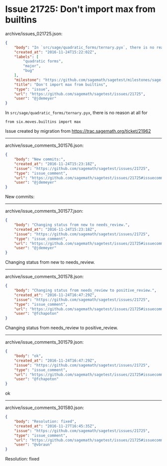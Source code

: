# Issue 21725: Don't import max from builtins

archive/issues_021725.json:
```json
{
    "body": "In `src/sage/quadratic_forms/ternary.pyx`, there is no reason at all for\n\n```\nfrom six.moves.builtins import max\n```\n\n\nIssue created by migration from https://trac.sagemath.org/ticket/21962\n\n",
    "created_at": "2016-11-24T15:22:02Z",
    "labels": [
        "quadratic forms",
        "major",
        "bug"
    ],
    "milestone": "https://github.com/sagemath/sagetest/milestones/sage-7.5",
    "title": "Don't import max from builtins",
    "type": "issue",
    "url": "https://github.com/sagemath/sagetest/issues/21725",
    "user": "@jdemeyer"
}
```
In `src/sage/quadratic_forms/ternary.pyx`, there is no reason at all for

```
from six.moves.builtins import max
```


Issue created by migration from https://trac.sagemath.org/ticket/21962





---

archive/issue_comments_301576.json:
```json
{
    "body": "New commits:",
    "created_at": "2016-11-24T15:23:18Z",
    "issue": "https://github.com/sagemath/sagetest/issues/21725",
    "type": "issue_comment",
    "url": "https://github.com/sagemath/sagetest/issues/21725#issuecomment-301576",
    "user": "@jdemeyer"
}
```

New commits:



---

archive/issue_comments_301577.json:
```json
{
    "body": "Changing status from new to needs_review.",
    "created_at": "2016-11-24T15:23:18Z",
    "issue": "https://github.com/sagemath/sagetest/issues/21725",
    "type": "issue_comment",
    "url": "https://github.com/sagemath/sagetest/issues/21725#issuecomment-301577",
    "user": "@jdemeyer"
}
```

Changing status from new to needs_review.



---

archive/issue_comments_301578.json:
```json
{
    "body": "Changing status from needs_review to positive_review.",
    "created_at": "2016-11-24T16:47:29Z",
    "issue": "https://github.com/sagemath/sagetest/issues/21725",
    "type": "issue_comment",
    "url": "https://github.com/sagemath/sagetest/issues/21725#issuecomment-301578",
    "user": "@fchapoton"
}
```

Changing status from needs_review to positive_review.



---

archive/issue_comments_301579.json:
```json
{
    "body": "ok",
    "created_at": "2016-11-24T16:47:29Z",
    "issue": "https://github.com/sagemath/sagetest/issues/21725",
    "type": "issue_comment",
    "url": "https://github.com/sagemath/sagetest/issues/21725#issuecomment-301579",
    "user": "@fchapoton"
}
```

ok



---

archive/issue_comments_301580.json:
```json
{
    "body": "Resolution: fixed",
    "created_at": "2016-11-27T16:45:35Z",
    "issue": "https://github.com/sagemath/sagetest/issues/21725",
    "type": "issue_comment",
    "url": "https://github.com/sagemath/sagetest/issues/21725#issuecomment-301580",
    "user": "@vbraun"
}
```

Resolution: fixed
